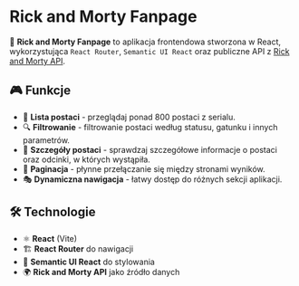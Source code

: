 # Rick and Morty Fanpage

🚀 **Rick and Morty Fanpage** to aplikacja frontendowa stworzona w React, wykorzystująca `React Router`, `Semantic UI React` oraz publiczne API z [Rick and Morty API](https://rickandmortyapi.com/).

## 🎮 Funkcje
- 📜 **Lista postaci** - przeglądaj ponad 800 postaci z serialu.
- 🔍 **Filtrowanie** - filtrowanie postaci według statusu, gatunku i innych parametrów.
- 📖 **Szczegóły postaci** - sprawdzaj szczegółowe informacje o postaci oraz odcinki, w których wystąpiła.
- 🔄 **Paginacja** - płynne przełączanie się między stronami wyników.
- 🎭 **Dynamiczna nawigacja** - łatwy dostęp do różnych sekcji aplikacji.

## 🛠️ Technologie
- ⚛️ **React** (Vite)
- 🏗️ **React Router** do nawigacji
- 🎨 **Semantic UI React** do stylowania
- 🌍 **Rick and Morty API** jako źródło danych
